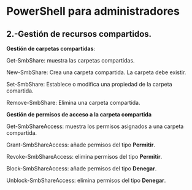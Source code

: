 # PowerShell para administradores
## 2.-Gestión de recursos compartidos.

**Gestión de carpetas compartidas**:

Get-SmbShare: muestra las carpetas compartidas.

New-SmbShare: Crea una carpeta compartida. La carpeta debe existir.

Set-SmbShare: Establece o modifica una propiedad de la carpeta comartida.

Remove-SmbShare: Elimina una carpeta compartida.


**Gestión de permisos de acceso a la carpeta compartida**

Get-SmbShareAccess: muestra los permisos asignados a una carpeta compartida.

Grant-SmbShareAccess: añade permisos del tipo **Permitir**.

Revoke-SmbShareAccess: elimina permisos del tipo **Permitir**.

Block-SmbShareAccess: añade permisos del tipo **Denegar**.

Unblock-SmbShareAccess: elimina permisos del tipo **Denegar**.